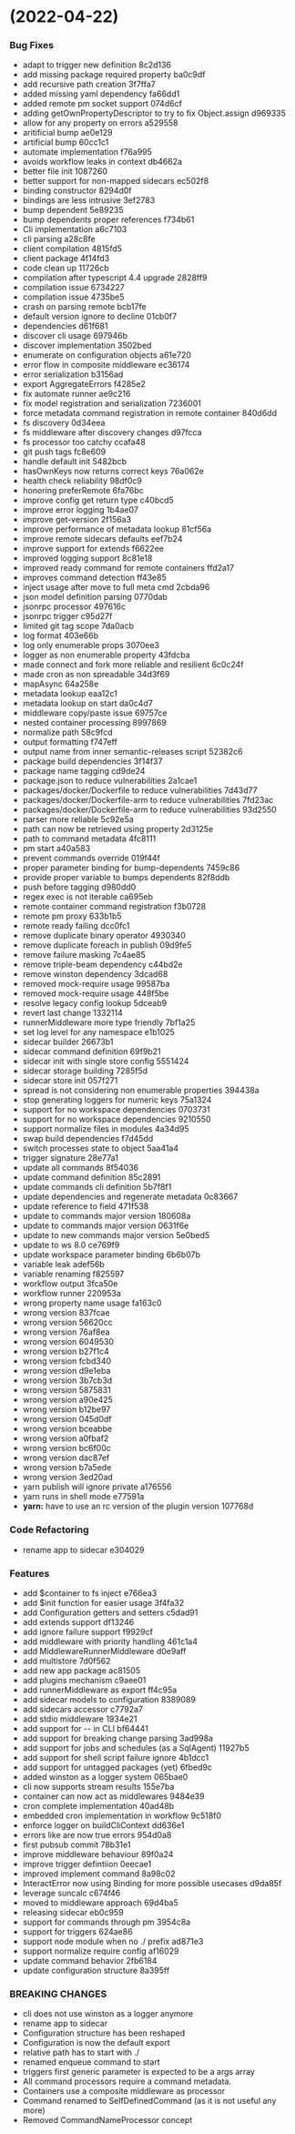 #  (2022-04-22)


### Bug Fixes

* adapt to trigger new definition 8c2d136
* add missing package required property ba0c9df
* add recursive path creation 3f7ffa7
* added missing yaml dependency fa66dd1
* added remote pm socket support 074d6cf
* adding getOwnPropertyDescriptor to try to fix Object.assign d969335
* allow for any property on errors a529558
* aritificial bump ae0e129
* artificial bump 60cc1c1
* automate implementation f76a995
* avoids workflow leaks in context db4662a
* better file init 1087260
* better support for non-mapped sidecars ec502f8
* binding constructor 8294d0f
* bindings are less intrusive 3ef2783
* bump dependent 5e89235
* bump dependents proper references f734b61
* Cli implementation a6c7103
* cli parsing a28c8fe
* client compilation 4815fd5
* client package 4f14fd3
* code clean up 11726cb
* compilation after typescript 4.4 upgrade 2828ff9
* compilation issue 6734227
* compilation issue 4735be5
* crash on parsing remote bcb17fe
* default version ignore to decline 01cb0f7
* dependencies d61f681
* discover cli usage 697946b
* discover implementation 3502bed
* enumerate on configuration objects a61e720
* error flow in composite middleware ec36174
* error serialization b3156ad
* export AggregateErrors f4285e2
* fix automate runner ae9c216
* fix model registration and serialization 7236001
* force metadata command registration in remote container 840d6dd
* fs discovery 0d34eea
* fs middleware after discovery changes d97fcca
* fs processor too catchy ccafa48
* git push tags fc8e609
* handle default init 5482bcb
* hasOwnKeys now returns correct keys 76a062e
* health check reliability 98df0c9
* honoring preferRemote 6fa76bc
* improve config get return type c40bcd5
* improve error logging 1b4ae07
* improve get-version 2f156a3
* improve performance of metadata lookup 81cf56a
* improve remote sidecars defaults eef7b24
* improve support for extends f6622ee
* improved logging support 8c81e18
* improved ready command for remote containers ffd2a17
* improves command detection ff43e85
* inject usage after move to full meta cmd 2cbda96
* json model definition parsing 0770dab
* jsonrpc processor 497616c
* jsonrpc trigger c95d27f
* limited git tag scope 7da0acb
* log format 403e66b
* log only enumerable props 3070ee3
* logger as non enumerable property 43fdcba
* made connect and fork more reliable and resilient 6c0c24f
* made cron as non spreadable 34d3f69
* mapAsync 64a258e
* metadata lookup eaa12c1
* metadata lookup on start da0c4d7
* middleware copy/paste issue 69757ce
* nested container processing 8997869
* normalize path 58c9fcd
* output formatting f747eff
* output name from inner semantic-releases script 52382c6
* package build dependencies 3f14f37
* package name tagging cd9de24
* package.json to reduce vulnerabilities 2a1cae1
* packages/docker/Dockerfile to reduce vulnerabilities 7d43d77
* packages/docker/Dockerfile-arm to reduce vulnerabilities 7fd23ac
* packages/docker/Dockerfile-arm to reduce vulnerabilities 93d2550
* parser more reliable 5c92e5a
* path can now be retrieved using property 2d3125e
* path to command metadata 4fc8111
* pm start a40a583
* prevent commands override 019f44f
* proper parameter binding for bump-dependents 7459c86
* provide proper variable to bumps dependents 82f8ddb
* push before tagging d980dd0
* regex exec is not iterable ca695eb
* remote container command registration f3b0728
* remote pm proxy 633b1b5
* remote ready failing dcc0fc1
* remove duplicate binary operator 4930340
* remove duplicate foreach in publish 09d9fe5
* remove failure masking 7c4ae85
* remove triple-beam dependency c44bd2e
* remove winston dependency 3dcad68
* removed mock-require usage 99587ba
* removed mock-require usage 448f5be
* resolve legacy config lookup 5dceab9
* revert last change 1332114
* runnerMiddleware more type friendly 7bf1a25
* set log level for any namespace e1b1025
* sidecar builder 26673b1
* sidecar command definition 69f9b21
* sidecar init with single store config 5551424
* sidecar storage building 7285f5d
* sidecar store init 057f271
* spread is not considering non enumerable properties 394438a
* stop generating loggers for numeric keys 75a1324
* support for no workspace dependencies 0703731
* support for no workspace dependencies 9210550
* support normalize files in modules 4a34d95
* swap build dependencies f7d45dd
* switch processes state to object 5aa41a4
* trigger signature 28e77a1
* update all commands 8f54036
* update command definition 85c2891
* update commands cli definition 5b7f8f1
* update dependencies and regenerate metadata 0c83667
* update reference to field 471f538
* update to commands  major version 180608a
* update to commands major version 0631f6e
* update to new commands major version 5e0bed5
* update to ws 8.0 ce769f9
* update workspace parameter binding 6b6b07b
* variable leak adef56b
* variable renaming f825597
* workflow output 3fca50e
* workflow runner 220953a
* wrong property name usage fa163c0
* wrong version 837fcae
* wrong version 56620cc
* wrong version 76af8ea
* wrong version 6049530
* wrong version b27f1c4
* wrong version fcbd340
* wrong version d9e1eba
* wrong version 3b7cb3d
* wrong version 5875831
* wrong version a90e425
* wrong version b12be97
* wrong version 045d0df
* wrong version bceabbe
* wrong version a0fbaf2
* wrong version bc6f00c
* wrong version dac87ef
* wrong version b7a5ede
* wrong version 3ed20ad
* yarn publish will ignore private a176556
* yarn runs in shell mode e77591a
* **yarn:** have to use an rc version of the plugin version 107768d


### Code Refactoring

* rename app to sidecar e304029


### Features

* add $container to fs inject e766ea3
* add $init function for easier usage 3f4fa32
* add Configuration getters and setters c5dad91
* add extends support df13246
* add ignore failure support f9929cf
* add middleware with priority handling 461c1a4
* add MiddlewareRunnerMiddleware d0e9aff
* add multistore 7d0f562
* add new app package ac81505
* add plugins mechanism c9aee01
* add runnerMiddleware as export ff4c95a
* add sidecar models to configuration 8389089
* add sidecars accessor c7792a7
* add stdio middleware 1934e21
* add support for -- in CLI bf64441
* add support for breaking change parsing 3ad998a
* add support for jobs and schedules (as a SqlAgent) 11927b5
* add support for shell script failure ignore 4b1dcc1
* add support for untagged packages (yet) 6fbed9c
* added winston as a logger system 065bae0
* cli now supports stream results 155e7ba
* container can now act as middlewares 9484e39
* cron complete implementation 40ad48b
* embedded cron implementation in workflow 9c518f0
* enforce logger on buildCliContext dd636e1
* errors like are now true errors 954d0a8
* first pubsub commit 78b31e1
* improve middleware behaviour 89f0a24
* improve trigger defintiion 0eecae1
* improved implement command 8a98c02
* InteractError now using Binding for more possible usecases d9da85f
* leverage suncalc c674f46
* moved to middleware approach 69d4ba5
* releasing sidecar eb0c959
* support for commands through pm 3954c8a
* support for triggers 624ae86
* support node module when no ./ prefix ad871e3
* support normalize require config af16029
* update command behavior 2fb6184
* update configuration structure 8a395ff


### BREAKING CHANGES

* cli does not use winston as a logger anymore
* rename app to sidecar
* Configuration structure has been reshaped
* Configuration is now the default export
* relative path has to start with ./
* renamed enqueue command to start
* triggers first generic parameter is expected to be a args array
* All command processors require a command metadata.
* Containers use a composite middleware as processor
* Command renamed to SelfDefinedCommand (as it is not useful any more)
* Removed CommandNameProcessor concept



